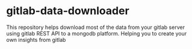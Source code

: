 # gitlab-data-downloader
This repository helps download most of the data from your gitlab server using gitlab REST API to a mongodb platform. Helping you to create your own insights from gitlab
